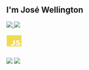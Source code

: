 ## I'm José Wellington

<div>
  <a href="https://github.com/jwellingt0n">
  <img height="180em" src="https://github-readme-stats.vercel.app/api?username=jwellingt0n&show_icons=true&theme=tokyonight&include_all_commits=true&count_private=true" />
  <img height="150em" src="https://github-readme-stats.vercel.app/api/top-langs/?username=jwellingt0n&layout=compact&langs_count=16&theme=tokyonight" />
</div>

<div style="display: inline-block"><br>
    <img align="center" alt="Wellington-Js" height="30" width="40" src="https://raw.githubusercontent.com/devicons/devicon/master/icons/javascript/javascript-plain.svg" />
</div>

##

<div>
    <a href="https://www.instagram.com/josewellington2901/" target="_blank"><img src="https://img.shields.io/badge/Instagram-E4405F?style=for-the-badge&logo=instagram&logoColor=white" target="_blank" /></a>
    <a href="#" target="_blank"><img src="https://img.shields.io/badge/Discord-7289DA?style=for-the-badge&logo=discord&logoColor=white" target="_blank" /></a>
</div>
